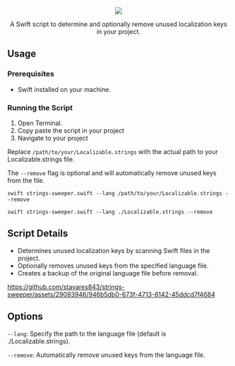 

<p align="center">
  <img src="https://github.com/stavares843/strings-sweeper/assets/29093946/53adad7a-1f60-4738-a60a-d21c76b58b3e"/>
</p>

<p align="center">A Swift script to determine and optionally remove unused localization keys in your project.</h1>

## Usage

### Prerequisites

- Swift installed on your machine.

### Running the Script

1. Open Terminal.
2. Copy paste the script in your project
3. Navigate to your project

Replace `/path/to/your/Localizable.strings` with the actual path to your Localizable.strings file.

The `--remove` flag is optional and will automatically remove unused keys from the file.

`swift strings-sweeper.swift --lang /path/to/your/Localizable.strings --remove`

`swift strings-sweeper.swift --lang ./Localizable.strings --remove`

## Script Details
- Determines unused localization keys by scanning Swift files in the project.
- Optionally removes unused keys from the specified language file.
- Creates a backup of the original language file before removal.


https://github.com/stavares843/strings-sweeper/assets/29093946/946b5db0-673f-4713-8142-45ddcd7f4684




## Options

`--lang`: Specify the path to the language file (default is ./Localizable.strings).

`--remove`: Automatically remove unused keys from the language file.
